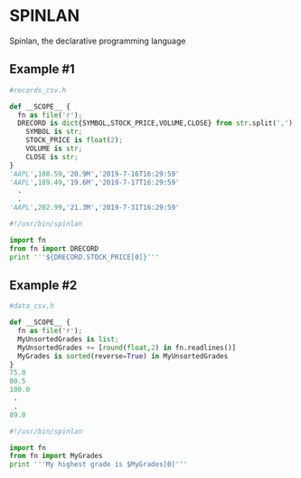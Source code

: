 # SPINLAN
Spinlan, the declarative programming language 

## Example #1

```python 
#records_csv.h

def __SCOPE__ {
  fn as file('r');
  DRECORD is dict{SYMBOL,STOCK_PRICE,VOLUME,CLOSE} from str.split(',') in fn.readlines():
    SYMBOL is str;
    STOCK_PRICE is float(2);
    VOLUME is str;
    CLOSE is str;
}
'AAPL',180.59,'20.9M','2019-7-16T16:29:59'
'AAPL',189.49,'19.6M','2019-7-17T16:29:59'
  .
  .
'AAPL',202.99,'21.3M','2019-7-31T16:29:59'
```


```python  
#!/usr/bin/spinlan

import fn
from fn import DRECORD
print '''${DRECORD.STOCK_PRICE[0]}'''

```

## Example #2

```python
#data_csv.h

def __SCOPE__ {
  fn as file('r');
  MyUnsortedGrades is list;
  MyUnsortedGrades += [round(float,2) in fn.readlines()]
  MyGrades is sorted(reverse=True) in MyUnsortedGrades
}
75.0
80.5
100.0
 .
 .
89.0
```

```python
#!/usr/bin/spinlan

import fn
from fn import MyGrades
print '''My highest grade is $MyGrades[0]'''
```
